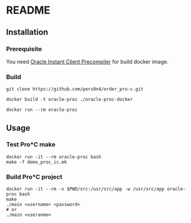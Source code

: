 # README

## Installation

### Prerequisite

You need [Oracle Instant Client Precompiler](https://www.oracle.com/database/technologies/instant-client/precompiler-downloads.html) for build docker image.

### Build

```shell
git clone https://github.com/pers0n4/order_pro-c.git

docker build -t oracle-proc ./oracle-proc-docker

docker run --rm oracle-proc
```

## Usage

### Test Pro*C make

```shell
docker run -it --rm oracle-proc bash
make -f demo_proc_ic.mk
```

### Build Pro*C project

```shell
docker run -it --rm -v $PWD/src:/usr/src/app -w /usr/src/app oracle-proc bash
make
./main <username> <password>
# or
./main <useranme>
```

